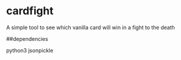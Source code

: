 cardfight
=========

A simple tool to see which vanilla card will win in a fight to the death

##dependencies

python3
jsonpickle
